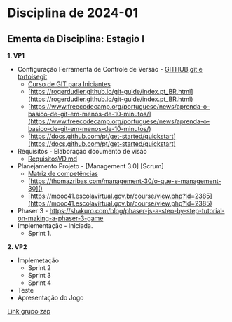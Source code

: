 # Disciplina de 2024-01

## Ementa da Disciplina: Estagio I

**1. VP1**

- Configuração Ferramenta de Controle de Versão - [GITHUB,git e tortoisegit](https://github.com/mbacefor)
  - [Curso de GIT para Iniciantes](https://www.udemy.com/git-e-github-para-iniciantes/)
  - [https://rogerdudler.github.io/git-guide/index.pt_BR.html](https://rogerdudler.github.io/git-guide/index.pt_BR.html)
  - [https://www.freecodecamp.org/portuguese/news/aprenda-o-basico-de-git-em-menos-de-10-minutos/](https://www.freecodecamp.org/portuguese/news/aprenda-o-basico-de-git-em-menos-de-10-minutos/)
  - [https://docs.github.com/pt/get-started/quickstart](https://docs.github.com/pt/get-started/quickstart)
- Requisitos - Elaboração dcoumento de visão
  - [RequisitosVD.md](../../Templates/RequisitosVD.md)
- Planejamento Projeto - [Management 3.0] [Scrum]
  - [Matriz de competências](https://forms.gle/qcGyoTsYXCwGPEa58)
  - [https://thomazribas.com/management-30/o-que-e-management-30]()
  - [https://mooc41.escolavirtual.gov.br/course/view.php?id=2385](https://mooc41.escolavirtual.gov.br/course/view.php?id=2385)
- Phaser 3 - https://shakuro.com/blog/phaser-js-a-step-by-step-tutorial-on-making-a-phaser-3-game
- Implementação - Iniciada.
  - Sprint 1.

**2. VP2**

- Implemetação
  - Sprint 2
  - Sprint 3
  - Sprint 4
- Teste
- Apresentação do Jogo

[Link grupo zap](https://chat.whatsapp.com/IywlNFnTCUfC90TRgbWLNE)
